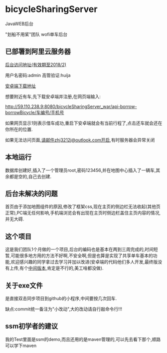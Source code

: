 # bicycleSharingServer
JavaWEB后台

"划船不用桨"团队   wofi单车后台
## 已部署到阿里云服务器

[后台访问地址(有效期至2018/2)](http://59.110.238.9:8080/bicycleSharingServer_war/admin-index-login-show)

用户名密码:admin 高管验证:huija

[安卓端下载地址](http://59.110.229.53/download/wofi.apk)

想要附近有车,先下载安卓端并注册,在网页端输入:

http://59.110.238.9:8080/bicycleSharingServer_war/api-borrow-borrowBicycle/车编号/手机号

如果网页显示1则表示借车成功,重启下安卓端就会有当前行程了,点击还车就会还在你所在的位置.

如果无法访问页面,请邮件zhj3212j@outlook.com开启,有时服务器会异常关闭

## 本地运行
数据库创建好,插入了一个管理员root,密码123456,并在地图中心插入了一辆车,其余都是空的,自己去创建.

## 后台未解决的问题

首页由于添加地图组件的原因,修改了框架css,现在主页的侧边栏无法收起(其他页正常),PC端无任何影响,手机端浏览会有出现在主页时侧边栏盖住主页内容的情况,并无大碍.

## 这个项目

这是我们团队1个月做的一个项目,后台的编码也是基本在两到三周完成的,时间短暂,可能很多地方用的方法不好啊,不安全啊,但是也算是实现了共享单车基本的功能,欢迎感兴趣的同学拿过去学习并加以改进(安卓端的代码他们多人开发,最终版没有上传,有个[中间版本](https://github.com/dddupup/Wofi),肯定是不行的,美工啥都没做).
  
## 关于exe文件
是直接双击同步项目到github的小程序,中间要按几次回车.

缺点:commit统一备注为"小改动",大的改动请自行敲命令行!!!


## ssm初学者的建议
我的Test里面是ssm的demo,而且还用的是maven管理的,可以先去看下那个,顺路可以学下maven
